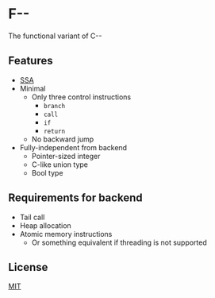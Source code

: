 # F--

The functional variant of C--

## Features

- [SSA](https://en.wikipedia.org/wiki/Static_single_assignment_form)
- Minimal
  - Only three control instructions
    - `branch`
    - `call`
    - `if`
    - `return`
  - No backward jump
- Fully-independent from backend
  - Pointer-sized integer
  - C-like union type
  - Bool type

## Requirements for backend

- Tail call
- Heap allocation
- Atomic memory instructions
  - Or something equivalent if threading is not supported

## License

[MIT](LICENSE)
